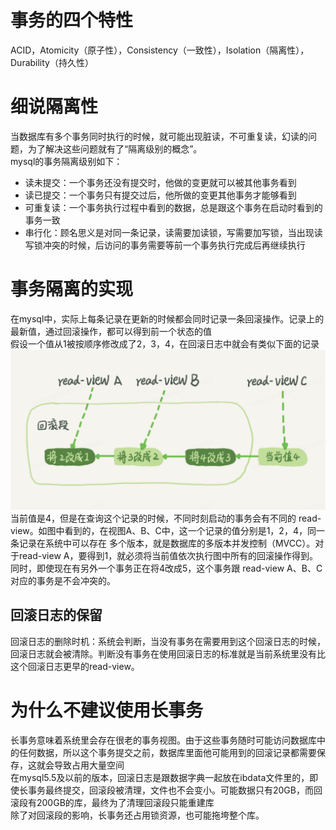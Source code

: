 # 事务的四个特性
ACID，Atomicity（原子性），Consistency（一致性），Isolation（隔离性），Durability（持久性）
# 细说隔离性
当数据库有多个事务同时执行的时候，就可能出现脏读，不可重复读，幻读的问题，为了解决这些问题就有了“隔离级别的概念”。  
mysql的事务隔离级别如下：  
* 读未提交：一个事务还没有提交时，他做的变更就可以被其他事务看到
* 读已提交：一个事务只有提交过后，他所做的变更其他事务才能够看到
* 可重复读：一个事务执行过程中看到的数据，总是跟这个事务在启动时看到的事务一致
* 串行化：顾名思义是对同一条记录，读需要加读锁，写需要加写锁，当出现读写锁冲突的时候，后访问的事务需要等前一个事务执行完成后再继续执行
# 事务隔离的实现
在mysql中，实际上每条记录在更新的时候都会同时记录一条回滚操作。记录上的最新值，通过回滚操作，都可以得到前一个状态的值   
假设一个值从1被按顺序修改成了2，3，4，在回滚日志中就会有类似下面的记录
![img_4.png](image/img_4.png)
当前值是4，但是在查询这个记录的时候，不同时刻启动的事务会有不同的 read-view。如图中看到的，在视图A、B、C中，这一个记录的值分别是1，2，4，同一条记录在系统中可以存在
多个版本，就是数据库的多版本并发控制（MVCC）。对于read-view A，要得到1，就必须将当前值依次执行图中所有的回滚操作得到。    
同时，即使现在有另外一个事务正在将4改成5，这个事务跟 read-view A、B、C对应的事务是不会冲突的。   
## 回滚日志的保留  
回滚日志的删除时机：系统会判断，当没有事务在需要用到这个回滚日志的时候，回滚日志就会被清除。判断没有事务在使用回滚日志的标准就是当前系统里没有比这个回滚日志更早的read-view。   
# 为什么不建议使用长事务
长事务意味着系统里会存在很老的事务视图。由于这些事务随时可能访问数据库中的任何数据，所以这个事务提交之前，数据库里面他可能用到的回滚记录都需要保存，这就会导致占用大量空间   
在mysql5.5及以前的版本，回滚日志是跟数据字典一起放在ibdata文件里的，即使长事务最终提交，回滚段被清理，文件也不会变小。可能数据只有20GB，而回滚段有200GB的库，最终为了清理回滚段只能重建库   
除了对回滚段的影响，长事务还占用锁资源，也可能拖垮整个库。   

